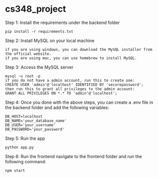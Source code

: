 # cs348_project

Step 1: Install the requirements under the backend folder

```
pip install -r requirements.txt
```

Step 2: Install MySQL on your local machine

```
if you are using windows, you can download the MySQL installer from the official website.
if you are using mac, you can use homebrew to install MySQL.
```

Step 3: Access the MySQL server

```
mysql -u root -p
if you do not have a admin account, run this to create one:
CREATE USER 'admin'@'localhost' IDENTIFIED BY 'securepassword';
then run this to grant all privileges to the admin account:
GRANT ALL PRIVILEGES ON *.* TO 'admin'@'localhost';
```

Step 4: Once you done with the above steps, you can create a .env file in the backend folder and add the following variables:

```
DB_HOST=localhost
DB_NAME='your_database_name'
DB_USER='your_username'
DB_PASSWORD='your_password'
```

Step 5: Run the app

```
python app.py
```

Step 6: Run the frontend
navigate to the frontend folder and run the following command:

```
npm start
```
